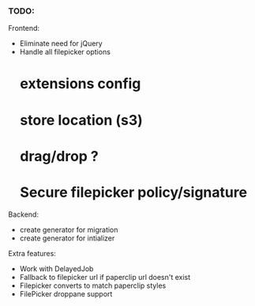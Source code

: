 ### TODO:

Frontend:
* Eliminate need for jQuery
* Handle all filepicker options
  # extensions  config
  # store location (s3)
  # drag/drop ?
  # Secure filepicker policy/signature

Backend:
* create generator for migration
* create generator for intializer

Extra features:
* Work with DelayedJob
* Fallback to filepicker url if paperclip url doesn't exist
* Filepicker converts to match paperclip styles
* FilePicker droppane support